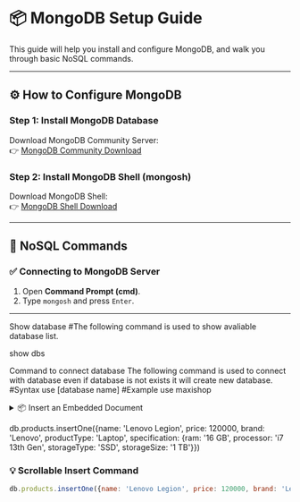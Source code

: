 # 📦 MongoDB Setup Guide

This guide will help you install and configure MongoDB, and walk you through basic NoSQL commands.

---

## ⚙️ How to Configure MongoDB

### Step 1: Install MongoDB Database
Download MongoDB Community Server:  
👉 [MongoDB Community Download](https://www.mongodb.com/try/download/community)

### Step 2: Install MongoDB Shell (mongosh)
Download MongoDB Shell:  
👉 [MongoDB Shell Download](https://www.mongodb.com/try/download/shell)

---

## 🧩 NoSQL Commands

### ✅ Connecting to MongoDB Server

1. Open **Command Prompt (cmd)**.
2. Type `mongosh` and press `Enter`.

---

Show database
#The following command is used to show avaliable database list.

show dbs

Command to connect database
The following command is used to connect with database even if database is not exists it will create new database.
#Syntax
use [database name]
#Example
use maxishop


<details> <summary>📦 Insert an Embedded Document</summary>
js
Copy
Edit
db.products.insertOne({
  name: 'Lenovo Legion',
  price: 120000,
  brand: 'Lenovo',
  productType: 'Laptop',
  specification: {
    ram: '16 GB',
    processor: 'i7 13th Gen',
    storageType: 'SSD',
    storageSize: '1 TB'
  }
});
</details>


db.products.insertOne({name: 'Lenovo Legion', price: 120000, brand: 'Lenovo', productType: 'Laptop', specification: {ram: '16 GB', processor: 'i7 13th Gen', storageType: 'SSD', storageSize: '1 TB'}})



### 💡 Scrollable Insert Command

```js
db.products.insertOne({name: 'Lenovo Legion', price: 120000, brand: 'Lenovo', productType: 'Laptop', specification: {ram: '16 GB', processor: 'i7 13th Gen', storageType: 'SSD', storageSize: '1 TB'}})

